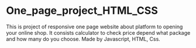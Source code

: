 # One_page_project_HTML_CSS

This is  project of responsive one page website about platform to opening your online shop. It consists calculator to check price depend what package and how many do you choose. Made by Javascript, HTML, Css.
